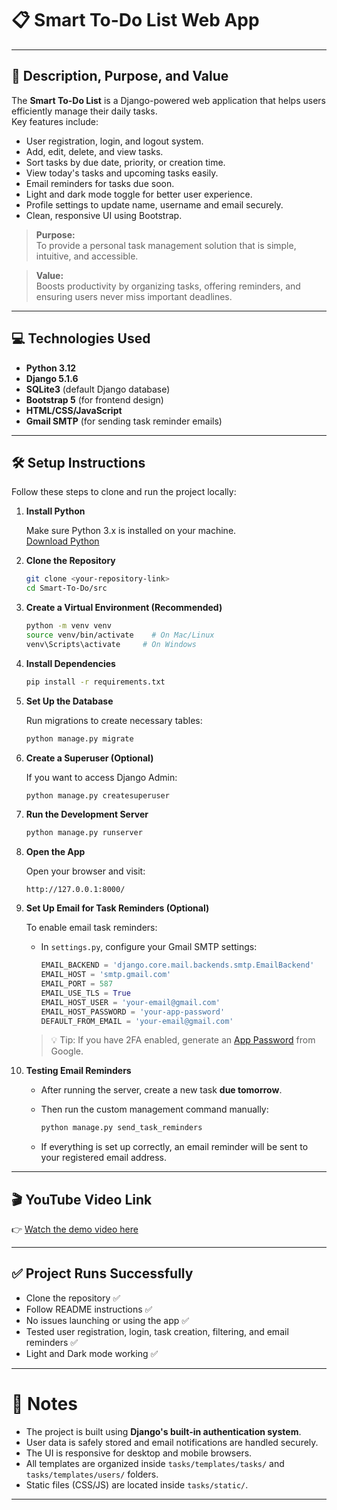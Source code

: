 
# 📋 Smart To-Do List Web App

---

## 📖 Description, Purpose, and Value

The **Smart To-Do List** is a Django-powered web application that helps users efficiently manage their daily tasks.  
Key features include:

- User registration, login, and logout system.
- Add, edit, delete, and view tasks.
- Sort tasks by due date, priority, or creation time.
- View today's tasks and upcoming tasks easily.
- Email reminders for tasks due soon.
- Light and dark mode toggle for better user experience.
- Profile settings to update name, username and email securely.
- Clean, responsive UI using Bootstrap.

> **Purpose:**  
To provide a personal task management solution that is simple, intuitive, and accessible.

> **Value:**  
Boosts productivity by organizing tasks, offering reminders, and ensuring users never miss important deadlines.

---

## 💻 Technologies Used

- **Python 3.12**
- **Django 5.1.6**
- **SQLite3** (default Django database)
- **Bootstrap 5** (for frontend design)
- **HTML/CSS/JavaScript**
- **Gmail SMTP** (for sending task reminder emails)

---

## 🛠️ Setup Instructions

Follow these steps to clone and run the project locally:

1. **Install Python**

   Make sure Python 3.x is installed on your machine.  
   [Download Python](https://www.python.org/downloads/)

2. **Clone the Repository**

   ```bash
   git clone <your-repository-link>
   cd Smart-To-Do/src
   ```

3. **Create a Virtual Environment (Recommended)**

   ```bash
   python -m venv venv
   source venv/bin/activate    # On Mac/Linux
   venv\Scripts\activate     # On Windows
   ```

4. **Install Dependencies**

   ```bash
   pip install -r requirements.txt
   ```

5. **Set Up the Database**

   Run migrations to create necessary tables:

   ```bash
   python manage.py migrate
   ```

6. **Create a Superuser (Optional)**

   If you want to access Django Admin:

   ```bash
   python manage.py createsuperuser
   ```

7. **Run the Development Server**

   ```bash
   python manage.py runserver
   ```

8. **Open the App**

   Open your browser and visit:

   ```
   http://127.0.0.1:8000/
   ```

9. **Set Up Email for Task Reminders (Optional)**

   To enable email task reminders:

   - In `settings.py`, configure your Gmail SMTP settings:

     ```python
     EMAIL_BACKEND = 'django.core.mail.backends.smtp.EmailBackend'
     EMAIL_HOST = 'smtp.gmail.com'
     EMAIL_PORT = 587
     EMAIL_USE_TLS = True
     EMAIL_HOST_USER = 'your-email@gmail.com'
     EMAIL_HOST_PASSWORD = 'your-app-password'
     DEFAULT_FROM_EMAIL = 'your-email@gmail.com'
     ```

   > 💡 Tip: If you have 2FA enabled, generate an [App Password](https://support.google.com/accounts/answer/185833) from Google.

10. **Testing Email Reminders**

    - After running the server, create a new task **due tomorrow**.
    - Then run the custom management command manually:

      ```bash
      python manage.py send_task_reminders
      ```

    - If everything is set up correctly, an email reminder will be sent to your registered email address.

---

## 🎬 YouTube Video Link

👉 [Watch the demo video here](your-link-here)

---

## ✅ Project Runs Successfully

- Clone the repository ✅
- Follow README instructions ✅
- No issues launching or using the app ✅
- Tested user registration, login, task creation, filtering, and email reminders ✅
- Light and Dark mode working ✅

---

# 🚀 Notes

- The project is built using **Django's built-in authentication system**.
- User data is safely stored and email notifications are handled securely.
- The UI is responsive for desktop and mobile browsers.
- All templates are organized inside `tasks/templates/tasks/` and `tasks/templates/users/` folders.
- Static files (CSS/JS) are located inside `tasks/static/`.

---
